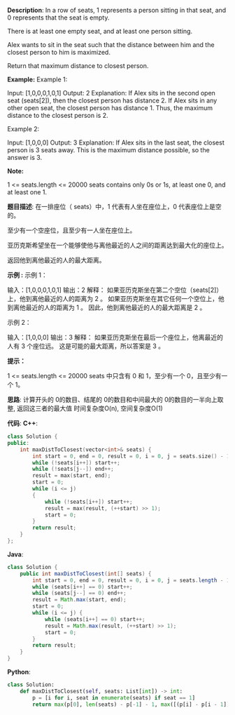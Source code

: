 __Description__:
In a row of seats, 1 represents a person sitting in that seat, and 0 represents that the seat is empty. 

There is at least one empty seat, and at least one person sitting.

Alex wants to sit in the seat such that the distance between him and the closest person to him is maximized. 

Return that maximum distance to closest person.

__Example:__
Example 1:

Input: [1,0,0,0,1,0,1]
Output: 2
Explanation: 
If Alex sits in the second open seat (seats[2]), then the closest person has distance 2.
If Alex sits in any other open seat, the closest person has distance 1.
Thus, the maximum distance to the closest person is 2.

Example 2:

Input: [1,0,0,0]
Output: 3
Explanation: 
If Alex sits in the last seat, the closest person is 3 seats away.
This is the maximum distance possible, so the answer is 3.

__Note:__

1 <= seats.length <= 20000
seats contains only 0s or 1s, at least one 0, and at least one 1.

__题目描述__:
在一排座位（ seats）中，1 代表有人坐在座位上，0 代表座位上是空的。

至少有一个空座位，且至少有一人坐在座位上。

亚历克斯希望坐在一个能够使他与离他最近的人之间的距离达到最大化的座位上。

返回他到离他最近的人的最大距离。

__示例 :__
示例 1：

输入：[1,0,0,0,1,0,1]
输出：2
解释：
如果亚历克斯坐在第二个空位（seats[2]）上，他到离他最近的人的距离为 2 。
如果亚历克斯坐在其它任何一个空位上，他到离他最近的人的距离为 1 。
因此，他到离他最近的人的最大距离是 2 。
 
示例 2：

输入：[1,0,0,0]
输出：3
解释： 
如果亚历克斯坐在最后一个座位上，他离最近的人有 3 个座位远。
这是可能的最大距离，所以答案是 3 。

__提示：__

1 <= seats.length <= 20000
seats 中只含有 0 和 1，至少有一个 0，且至少有一个 1。

__思路__:
计算开头的 0的数目、结尾的 0的数目和中间最大的 0的数目的一半向上取整, 返回这三者的最大值
时间复杂度O(n), 空间复杂度O(1)

__代码__:
__C++__:
```C++
class Solution {
public:
    int maxDistToClosest(vector<int>& seats) {
        int start = 0, end = 0, result = 0, i = 0, j = seats.size() - 1;
        while (!seats[i++]) start++;
        while (!seats[j--]) end++;
        result = max(start, end);
        start = 0;
        while (i <= j)
        {
            while (!seats[i++]) start++;
            result = max(result, (++start) >> 1);
            start = 0;
        }
        return result;
    }
};
```

__Java__:
```Java
class Solution {
    public int maxDistToClosest(int[] seats) {
        int start = 0, end = 0, result = 0, i = 0, j = seats.length - 1;
        while (seats[i++] == 0) start++;
        while (seats[j--] == 0) end++;
        result = Math.max(start, end);
        start = 0;
        while (i <= j) {
            while (seats[i++] == 0) start++;
            result = Math.max(result, (++start) >> 1);
            start = 0;
        }
        return result;
    }
}
```

__Python__:
```Python
class Solution:
    def maxDistToClosest(self, seats: List[int]) -> int:
        p = [i for i, seat in enumerate(seats) if seat == 1]
        return max(p[0], len(seats) - p[-1] - 1, max([(p[i] - p[i - 1]) // 2 for i in range(1, len(p))] + [0]))
```